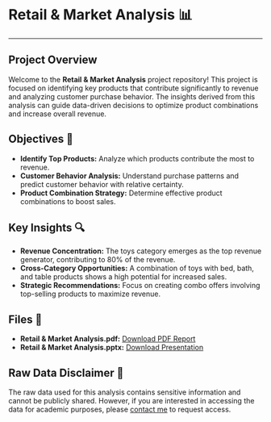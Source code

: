 # Retail & Market Analysis 📊

---

## Project Overview

Welcome to the **Retail & Market Analysis** project repository! This project is focused on identifying key products that contribute significantly to revenue and analyzing customer purchase behavior. The insights derived from this analysis can guide data-driven decisions to optimize product combinations and increase overall revenue.

## Objectives 🎯

- **Identify Top Products:** Analyze which products contribute the most to revenue.
- **Customer Behavior Analysis:** Understand purchase patterns and predict customer behavior with relative certainty.
- **Product Combination Strategy:** Determine effective product combinations to boost sales.

## Key Insights 🔍

- **Revenue Concentration:** The toys category emerges as the top revenue generator, contributing to 80% of the revenue.
- **Cross-Category Opportunities:** A combination of toys with bed, bath, and table products shows a high potential for increased sales.
- **Strategic Recommendations:** Focus on creating combo offers involving top-selling products to maximize revenue.

## Files 📁

- **Retail & Market Analysis.pdf:** [Download PDF Report](./Retail%20&%20Market%20Analysis.pdf)
- **Retail & Market Analysis.pptx:** [Download Presentation](./Retail%20&%20Market%20Analysis.pptx)

## Raw Data Disclaimer 🛑

The raw data used for this analysis contains sensitive information and cannot be publicly shared. However, if you are interested in accessing the data for academic purposes, please [contact me](mailto:prakhar1997g@gmail.com) to request access.
